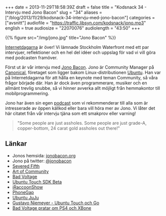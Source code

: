 +++
date = 2013-11-29T18:58:39Z
draft = false
title = "Kodsnack 34 - Intervju med Jono Bacon"
slug = "34"
aliases = ["/blog/2013/11/29/kodsnack-34-intervju-med-jono-bacon"]
categories = ["avsnitt"]
audiofile = "https://traffic.libsyn.com/kodsnack/jono.mp3"
english = true
audiosize = "22070076"
audiolength = "43:50"
+++

{{% figure src="/img/jono.jpg" title="Jono Bacon" %}}

[Internetdagarna](http://internetdagarna.se/) är över! Vi lämnade Stockholm Waterfront med ett par intervjuer, reflektioner och en hel del idéer och uppslag för vad vi vill göra med podcasten framöver.

Först ut är vår intervju med [Jono Bacon](http://www.jonobacon.org/). Jono är Community Manager på [Canonical](http://www.canonical.com/), företaget som ligger bakom Linux-distributionen [Ubuntu](http://www.ubuntu.com/). Han var på Internetdagarna för att hålla en keynote med teman Community, så våra frågor började där. Han är dock även programmerare, musiker och en allmänt trevlig snubbe, så vi hinner avverka allt möjligt från hemmakontor till mobilprogrammering.

Jono har även sin egen [podcast](http://www.badvoltage.org/) som vi rekommenderar till alla som är intresserade av öppen källkod eller bara vill höra mer av Jono. Vi låter det här citatet från vår intervju tjäna som ett smakprov eller varning!

> "Some people are just assholes. Some people are just grade-A, copper-bottom, 24 carat gold assholes out there!"

## Länkar ##

* Jonos hemsida: [jonobacon.org](http://www.jonobacon.org/)
* Jono på twitter: [@jonobacon](https://twitter.com/jonobacon)
* [Severed Fifth](https://www.facebook.com/severedfifth)
* [Art of Community](http://www.artofcommunityonline.org/)
* [Bad Voltage](http://www.badvoltage.org/)
* [Ubuntu Touch SDK Beta](http://insights.ubuntu.com/news/ubuntu-touch-sdk-beta/)
* [iRaccoonShow](http://www.iraccoonshow.tk/)
* [PhoneGap](http://phonegap.com/)
* [Ubuntu JuJu](https://juju.ubuntu.com/)
* [Gustavo Niemeyer - Ubuntu Touch och Go](https://plus.google.com/+GustavoNiemeyer/posts/54Q8NwbRwng)
* [Bad Voltage pratar om PS4 och XBone](http://www.badvoltage.org/2013/11/21/1x03/)

